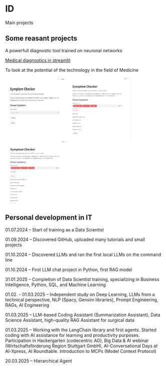 # ID
Main projects

## Some reasant projects
A powerfull diagnostic tool trained on neuronal networks

[Medical diagnostics in streamlit](https://github.com/visakrapstis/ID/tree/main/medical_diagnostics)

To look at the potential of the technology in the field of Medicine

<img src="/assets/img/symptom_checker_1.jpg" width="200" height="200"><img src="/assets/img/symptom_checker_2.jpg" width="200" height="200"><img src="/assets/img/symptom_checker_3.jpg" width="200" height="200">


## Personal development in IT

01.07.2024 – Start of training as a Data Scientist

01.09.2024 – Discovered GitHub, uploaded many tutorials and small projects

01.10.2024 – Discovered LLMs and ran the first local LLMs on the command line

01.10.2024 – First LLM chat project in Python, first RAG model

31.01.2025 – Completion of Data Scientist training, specializing in Business Intelligence, Python, SQL, and Machine Learning

01.02. - 01.03.2025 – Independent study on Deep Learning, LLMs from a technical perspective, NLP (Spacy, Gensim libraries), Prompt Engineering, RAGs, AI Engineering

01.03.2025 – LLM-based Coding Assistant (Summarization Assistant), Data Science Assistant, high-quality RAG Assistant for surgical data

01.03.2025 – Working with the LangChain library and first agents. Started coding with AI assistance for learning and productivity purposes. Participation in Hackergarten (codecentric AG), Big Data & AI webinar (Wirtschaftsförderung Region Stuttgart GmbH), AI-Conversational Days at AI-Xpress, AI Roundtable. Introduction to MCPs (Model Context Protocol)

20.03.2025 – Hierarchical Agent
